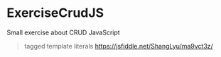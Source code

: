 ﻿# ExerciseCrudJS
Small exercise about CRUD JavaScript
>tagged template literals
https://jsfiddle.net/ShangLyu/ma9vct3z/
